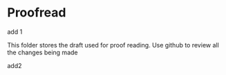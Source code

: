 # Proofread

add 1

This folder stores the draft used for proof reading. Use github to review all the changes being made

add2
